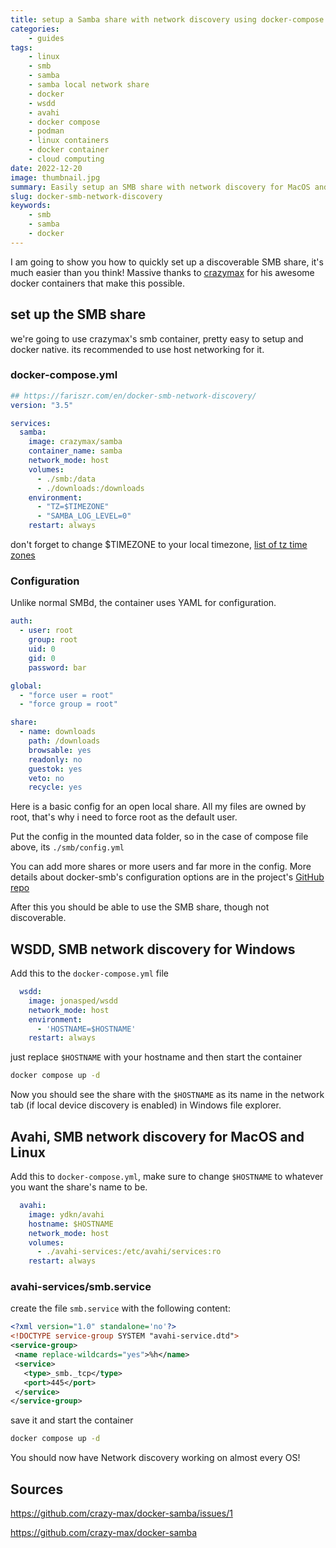 ```yaml
---
title: setup a Samba share with network discovery using docker-compose
categories: 
    - guides
tags:
    - linux
    - smb
    - samba
    - samba local network share
    - docker
    - wsdd
    - avahi
    - docker compose
    - podman
    - linux containers
    - docker container
    - cloud computing
date: 2022-12-20
image: thumbnail.jpg
summary: Easily setup an SMB share with network discovery for MacOS and windows using docker and Docker-compose
slug: docker-smb-network-discovery
keywords: 
    - smb
    - samba 
    - docker
---
```


I am going to show you how to quickly set up a discoverable SMB share, it's much easier than you think!
Massive thanks to [crazymax](https://crazymax.dev/) for his awesome docker containers that make this possible.

## set up the SMB share
we're going to use crazymax's smb container, pretty easy to setup and docker native.
its recommended to use host networking for it.

### docker-compose.yml

```yaml
## https://fariszr.com/en/docker-smb-network-discovery/
version: "3.5"

services:
  samba:
    image: crazymax/samba
    container_name: samba
    network_mode: host
    volumes:
      - ./smb:/data
      - ./downloads:/downloads
    environment:
      - "TZ=$TIMEZONE"
      - "SAMBA_LOG_LEVEL=0"
    restart: always
```
don't forget to change $TIMEZONE to your local timezone, [list of tz time zones](https://wikipedia.org/wiki/List_of_tz_database_time_zones)

### Configuration

Unlike normal SMBd, the container uses YAML for configuration.

```yaml
auth:
  - user: root
    group: root
    uid: 0
    gid: 0
    password: bar

global:
  - "force user = root"
  - "force group = root"

share:
  - name: downloads
    path: /downloads
    browsable: yes
    readonly: no
    guestok: yes
    veto: no
    recycle: yes 
```
Here is a basic config for an open local share.
All my files are owned by root, that's why i need to force root as the default user.

Put the config in the mounted data folder, so in the case of compose file above, its `./smb/config.yml`

You can add more shares or more users and far more in the config.
More details about docker-smb's configuration options are in the project's [GitHub repo](https://github.com/crazy-max/docker-samba)

After this you should be able to use the SMB share, though not discoverable.

## WSDD, SMB network discovery for Windows

Add this to the `docker-compose.yml` file

```yaml
  wsdd:
    image: jonasped/wsdd
    network_mode: host
    environment:
      - 'HOSTNAME=$HOSTNAME'
    restart: always
```
just replace `$HOSTNAME` with your hostname and then start the container

```bash
docker compose up -d
```

Now you should see the share with the `$HOSTNAME` as its name in the network tab (if local device discovery is enabled) in Windows file explorer.

## Avahi, SMB network discovery for MacOS and Linux

Add this to `docker-compose.yml`, make sure to change `$HOSTNAME` to whatever you want the share's name to be.

```yaml
  avahi:
    image: ydkn/avahi
    hostname: $HOSTNAME
    network_mode: host
    volumes:
      - ./avahi-services:/etc/avahi/services:ro
    restart: always
```

### avahi-services/smb.service
create the file `smb.service` with the following content:

```xml
<?xml version="1.0" standalone='no'?>
<!DOCTYPE service-group SYSTEM "avahi-service.dtd">
<service-group>
 <name replace-wildcards="yes">%h</name>
 <service>
   <type>_smb._tcp</type>
   <port>445</port>
 </service>
</service-group>
```

save it and start the container
```bash
docker compose up -d
```

You should now have Network discovery working on almost every OS!

## Sources

https://github.com/crazy-max/docker-samba/issues/1

https://github.com/crazy-max/docker-samba